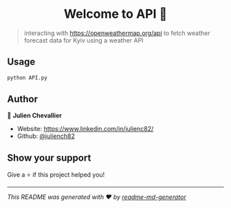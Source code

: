 <h1 align="center">Welcome to API 👋</h1>
<p>
</p>

> interacting with https://openweathermap.org/api to fetch weather forecast data for Kyiv using a weather API

## Usage

```sh
python API.py
```

## Author

👤 **Julien Chevallier**

* Website: https://www.linkedin.com/in/julienc82/
* Github: [@juliench82](https://github.com/juliench82)

## Show your support

Give a ⭐️ if this project helped you!

***
_This README was generated with ❤️ by [readme-md-generator](https://github.com/kefranabg/readme-md-generator)_
